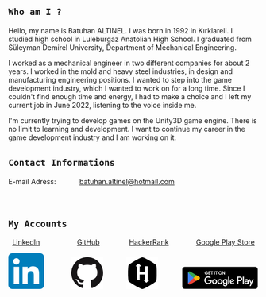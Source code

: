 
## `Who am I ?`

Hello, my name is Batuhan ALTINEL. I was born in 1992 in Kırklareli. I studied high school in Luleburgaz Anatolian High School. I graduated from Süleyman Demirel University, Department of Mechanical Engineering.

I worked as a mechanical engineer in two different companies for about 2 years. I worked in the mold and heavy steel industries, in design and manufacturing engineering positions. I wanted to step into the game development industry, which I wanted to work on for a long time. Since I couldn't find enough time and energy, I had to make a choice and I left my current job in June 2022, listening to the voice inside me.

I'm currently trying to develop games on the Unity3D game engine. There is no limit to learning and development. I want to continue my career in the game development industry and I am working on it.
## `Contact Informations`
E-mail Adress:&nbsp; &nbsp; &nbsp; &nbsp; &nbsp; &nbsp; batuhan.altinel@hotmail.com <br>
<br><br>
## `My Accounts`


&nbsp; [LinkedIn](https://www.linkedin.com/in/batuhan-altinel/)
 &nbsp; &nbsp; &nbsp; &nbsp; &nbsp; &nbsp; &nbsp; &nbsp; &nbsp; [GitHub](https://github.com/BatuhanAltinel)  &nbsp; &nbsp; &nbsp; &nbsp; &nbsp; &nbsp; &nbsp; [HackerRank](https://www.hackerrank.com/batuhan_altinel?hr_r=1) 
  &nbsp; &nbsp; &nbsp; &nbsp; &nbsp; &nbsp; &nbsp;[Google Play Store](https://play.google.com/store/apps/developer?id=Batuhan+ALTINEL)


![](Image/LinkedIn_icon.svg.png)&nbsp; &nbsp; &nbsp; &nbsp; &nbsp; &nbsp; &nbsp; 
![](Image/GitHub-Mark-64px.png)&nbsp; &nbsp; &nbsp; &nbsp; &nbsp; &nbsp;
![](Image/icon-hackerrank-64.png)&nbsp; &nbsp; &nbsp; &nbsp; &nbsp; &nbsp;
![](Image/googleplay.png)

